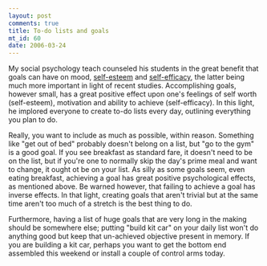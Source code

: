 ```yaml
--- 
layout: post
comments: true
title: To-do lists and goals
mt_id: 60
date: 2006-03-24
---
```

My social psychology teach counseled his students in the great benefit that goals can have on mood, [self-esteem](http://en.wikipedia.org/wiki/Self-esteem) and [self-efficacy](http://en.wikipedia.org/wiki/Self-efficacy), the latter being much more important in light of recent studies.  Accomplishing goals, however small, has a great positive effect upon one's feelings of self worth (self-esteem), motivation and ability to achieve (self-efficacy).  In this light, he implored everyone to create to-do lists every day, outlining everything you plan to do.

Really, you want to include as much as possible, within reason.  Something like "get out of bed" probably doesn't belong on a list, but "go to the gym" is a good goal.  If you see breakfast as standard fare, it doesn't need to be on the list, but if you're one to normally skip the day's prime meal and want to change, it ought ot be on your list.  As silly as some goals seem, even eating breakfast, achieving a goal has great positive psychological effects, as mentioned above.  Be warned however, that failing to achieve a goal has inverse effects.  In that light, creating goals that aren't trivial but at the same time aren't too much of a stretch is the best thing to do.

Furthermore, having a list of huge goals that are very long in the making should be somewhere else; putting "build kit car" on your daily list won't do anything good but keep that un-achieved objective present in memory.  If you are building a kit car, perhaps you want to get the bottom end assembled this weekend or install a couple of control arms today.
